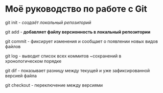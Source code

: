 # Моё руководство по работе с Git

git init - *создаёт локальный репозиторий*

git add - **добавляет файлу версионность в локальный репозитории**

git commit - фиксирует изменения и сообщает о появлении новых видов файлов

git log - выводит список всех коммитов ~сохранений в хронологическом порядке

git dif - показывает разницу между текущей и уже зафиксированной версией файла

git checkout - переключение между версиями

